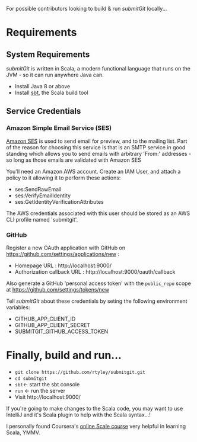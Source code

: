 For possible contributors looking to build & run _submitGit_ locally...

# Requirements

## System Requirements

_submitGit_ is written in Scala, a modern functional language that runs on the JVM - so it
can run anywhere Java can.

* Install Java 8 or above
* Install [sbt](http://www.scala-sbt.org/release/tutorial/Setup.html), the Scala build tool

## Service Credentials

### Amazon Simple Email Service (SES)

[Amazon SES](http://docs.aws.amazon.com/ses/latest/DeveloperGuide/Welcome.html) is used to
send email for preview, and to the mailing list. Part of the reason for choosing this service
is that is an SMTP service in good standing which allows you to send emails with arbitrary
'From:' addresses - so long as those emails are validated with Amazon SES

You'll need an Amazon AWS account. Create an IAM User, and attach a policy to it allowing it to
perform these actions:

* ses:SendRawEmail
* ses:VerifyEmailIdentity
* ses:GetIdentityVerificationAttributes

The AWS credentials associated with this user should be stored as an AWS CLI profile
named 'submitgit'.

### GitHub

Register a new OAuth application with GitHub on https://github.com/settings/applications/new :

* Homepage URL : http://localhost:9000/
* Authorization callback URL : http://localhost:9000/oauth/callback

Also generate a GitHub 'personal access token' with the `public_repo` scope at
https://github.com/settings/tokens/new

Tell _submitGit_ about these credentials by seting the following environment variables:

* GITHUB_APP_CLIENT_ID 
* GITHUB_APP_CLIENT_SECRET
* SUBMITGIT_GITHUB_ACCESS_TOKEN


# Finally, build and run...

* `git clone https://github.com/rtyley/submitgit.git`
* `cd submitgit`
* `sbt`<- start the sbt console
* `run` <- run the server
* Visit http://localhost:9000/

If you're going to make changes to the Scala code, you may want to use IntelliJ and it's Scala
plugin to help with the Scala syntax...!

I personally found Coursera's [online Scale course](https://www.coursera.org/course/progfun)
very helpful in learning Scala, YMMV.
